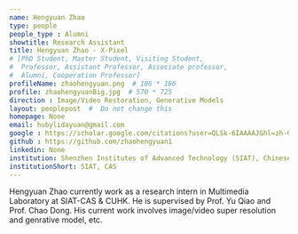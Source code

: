 ```yaml
---
name: Hengyuan Zhao
type: people
people_type : Alumni
showtitle: Research Assistant
title: Hengyuan Zhao - X-Pixel
# [PhD Student, Master Student, Visiting Student,
#  Professor, Assistant Professor, Associate professor,
#  Alumni, Cooperation Professor]
profileName: zhaohengyuan.png  # 186 * 186
profile: zhaohengyuanBig.jpg  # 570 * 725
direction : Image/Video Restoration, Generative Models
layout: peoplepost  #  Do not change this
homepage: None
email: hubylidayuan@gmail.com
google : https://scholar.google.com/citations?user=QLSk-6IAAAAJ&hl=zh-CN
github : https://github.com/zhaohengyuan1
linkedin: None
institution: Shenzhen Institutes of Advanced Technology (SIAT), Chinese Academy of Sciences (CAS)
institutionShort: SIAT, CAS
---
```

Hengyuan Zhao currently work as a research intern in Multimedia Laboratory at SIAT-CAS & CUHK. He is supervised by Prof. Yu Qiao and Prof. Chao Dong. His current work involves image/video super resolution and genrative model, etc.

